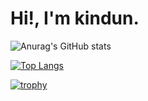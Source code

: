 # Hi!, I'm kindun.

![Anurag's GitHub stats](https://github-readme-stats.vercel.app/api?username=kindun&hide=contribs,prs)

[![Top Langs](https://github-readme-stats.vercel.app/api/top-langs/?username=kidnun
)](https://github.com/kindun/github-readme-stats)


[![trophy](https://github-profile-trophy.vercel.app/?username=kindun)](https://github.com/kindun/github-profile-trophy)
